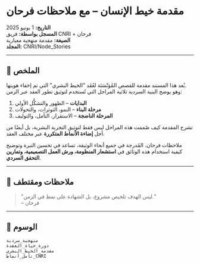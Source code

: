 # مقدمة خيط الإنسان – مع ملاحظات فرحان  
**التاريخ:** 1 يونيو 2025  
**المسجل بواسطة:** فريق CNRI + فرحان  
**الصيغة:** مقدمة منهجية معيارية  
**المجلد:** CNRI/Node_Stories

---

## 🧭 الملخص

يُعد هذا المستند مقدمة للقصص المُؤنْسَنَة لعُقَد "الخيط البشري" التي تم إخفاء هويتها.  
وهو يوضح البنية السردية ثلاثية المراحل التي تُستخدم لتوثيق تطور العقد عبر الزمن:

1. **البدايات** – الظهور والتشكُّل الأولي  
2. **مرحلة البناء** – النمو، التوترات، والتحولات  
3. **المرحلة الناضجة** – الاستقرار، التأمل، والتوليف

تشرح المقدمة كيف صُممت هذه المراحل ليس فقط لتوثيق التجربة البشرية، بل أيضًا من أجل **إضاءة الأنماط المتكررة** عبر مختلف العقد.

ملاحظات فرحان، المُدرجة في جميع أنحاء الوثيقة، تساعد في تحسين النبرة وتوضيح كيفية استخدام هذه الوثائق في **استشعار المنظومة، ورش العمل التصميمية، وتمارين التحقق السردي**.

---

## 📜 ملاحظات ومقتطف

> "ليس الهدف تلخيص مشروع، بل الشهادة على نمط في الزمن."  
> – فرحان

---

## 🔖 الوسوم  
`منهجية_سردية`  
`دورة_حياة_العقدة`  
`مقدمة_الخيط_البشري`  
`تأمل_أنماط_CNRI`
